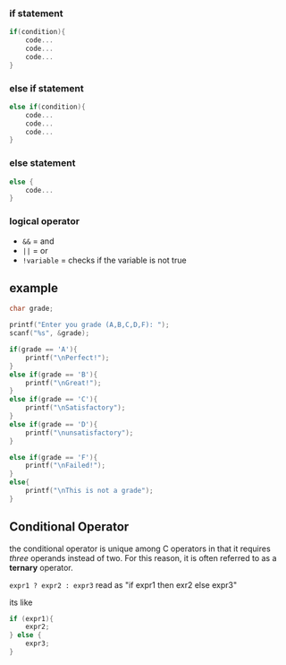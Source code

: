 
### if statement
```c
if(condition){
	code...
	code...
	code...
}
```

### else if statement
```c
else if(condition){
	code...
	code...
	code...
}
```

### else statement
```c
else {
	code...
}
```

### logical operator
- `&&` = and
- `||` = or
- `!variable` = checks if the variable is not true

## example
```c
char grade;

printf("Enter you grade (A,B,C,D,F): ");
scanf("%s", &grade);

if(grade == 'A'){
    printf("\nPerfect!");
}
else if(grade == 'B'){
    printf("\nGreat!");
}
else if(grade == 'C'){
    printf("\nSatisfactory");
}
else if(grade == 'D'){
    printf("\nunsatisfactory");
}

else if(grade == 'F'){
    printf("\nFailed!");
}
else{
    printf("\nThis is not a grade");
}
```

## Conditional Operator
the conditional operator is unique among  C operators in that it requires *three* operands instead of two. For this reason, it is often referred to as a **ternary** operator.

`expr1 ? expr2 : expr3` read as "if expr1 then exr2 else expr3"

its like
```c
if (expr1){
	expr2;
} else {
	expr3;
}
```
